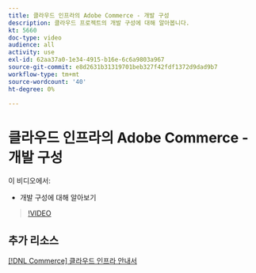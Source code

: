 ```yaml
---
title: 클라우드 인프라의 Adobe Commerce - 개발 구성
description: 클라우드 프로젝트의 개발 구성에 대해 알아봅니다.
kt: 5660
doc-type: video
audience: all
activity: use
exl-id: 62aa37a0-1e34-4915-b16e-6c6a9803a967
source-git-commit: e8d2631b31319701beb327f42fdf1372d9dad9b7
workflow-type: tm+mt
source-wordcount: '40'
ht-degree: 0%

---
```


# 클라우드 인프라의 Adobe Commerce - 개발 구성

이 비디오에서:

- 개발 구성에 대해 알아보기

>[!VIDEO](https://video.tv.adobe.com/v/35696?quality=12&learn=on)

## 추가 리소스

[[!DNL Commerce] 클라우드 인프라 안내서](https://experienceleague.adobe.com/docs/commerce-cloud-service/user-guide/overview.html)
